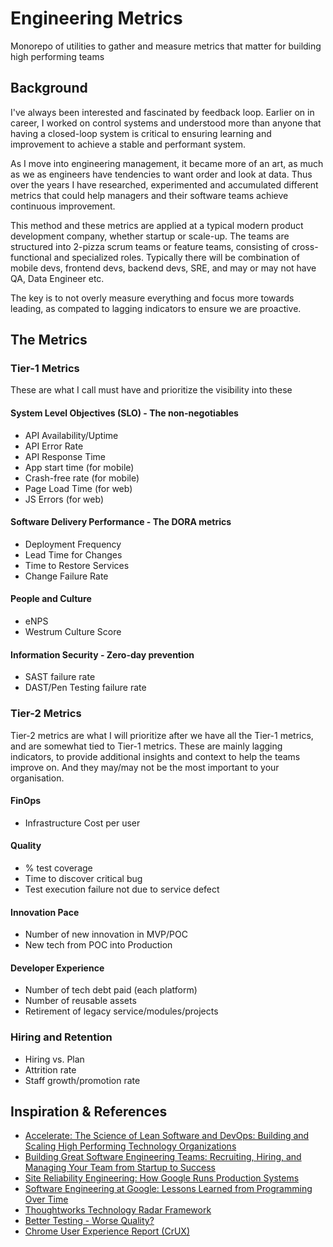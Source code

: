 # Engineering Metrics
Monorepo of utilities to gather and measure metrics that matter for building high performing teams

## Background

I've always been interested and fascinated by feedback loop. Earlier on in career, I worked on control systems and understood more than anyone that having a closed-loop system is critical to ensuring learning and improvement to achieve a stable and performant system. 

As I move into engineering management, it became more of an art, as much as we as engineers have tendencies to want order and look at data. Thus over the years I have researched, experimented and accumulated different metrics that could help managers and their software teams achieve continuous improvement.

This method and these metrics are applied at a typical modern product development company, whether startup or scale-up. The teams are structured into 2-pizza scrum teams or feature teams, consisting of cross-functional and specialized roles. Typically there will be combination of mobile devs, frontend devs, backend devs, SRE, and may or may not have QA, Data Engineer etc.

The key is to not overly measure everything and focus more towards leading, as compated to lagging indicators to ensure we are proactive. 

## The Metrics

### Tier-1 Metrics 
These are what I call must have and prioritize the visibility into these

#### System Level Objectives (SLO) - The non-negotiables

* API Availability/Uptime 
* API Error Rate
* API Response Time
* App start time (for mobile)
* Crash-free rate (for mobile)
* Page Load Time (for web)
* JS Errors (for web)

#### Software Delivery Performance - The DORA metrics

* Deployment Frequency
* Lead Time for Changes
* Time to Restore Services
* Change Failure Rate

#### People and Culture 

* eNPS
* Westrum Culture Score

#### Information Security - Zero-day prevention

* SAST failure rate
* DAST/Pen Testing failure rate


### Tier-2 Metrics 
Tier-2 metrics are what I will prioritize after we have all the Tier-1 metrics, and are somewhat tied to Tier-1 metrics. These are mainly lagging indicators, to provide additional insights and context to help the teams improve on. And they may/may not be the most important to your organisation.

#### FinOps

* Infrastructure Cost per user

#### Quality

* % test coverage
* Time to discover critical bug
* Test execution failure not due to service defect

#### Innovation Pace

* Number of new innovation in MVP/POC
* New tech from POC into Production


#### Developer Experience

* Number of tech debt paid (each platform)
* Number of reusable assets
* Retirement of legacy service/modules/projects 


### Hiring and Retention

* Hiring vs. Plan
* Attrition rate
* Staff growth/promotion rate


## Inspiration & References
* [Accelerate: The Science of Lean Software and DevOps: Building and Scaling High Performing Technology Organizations](https://www.amazon.com/Accelerate-Software-Performing-Technology-Organizations/dp/1942788339)
* [Building Great Software Engineering Teams: Recruiting, Hiring, and Managing Your Team from Startup to Success](https://www.amazon.com/Building-Great-Software-Engineering-Teams/dp/1484211340/ref=sr_1_3?crid=87YF68MPZAD9&keywords=building+software+team&qid=1652946491&s=books&sprefix=building+software+%2Cstripbooks%2C760&sr=1-3)
* [Site Reliability Engineering: How Google Runs Production Systems](https://sre.google/sre-book/table-of-contents/)
* [Software Engineering at Google: Lessons Learned from Programming Over Time](https://www.amazon.com/Software-Engineering-Google-Lessons-Programming/dp/1492082791)
* [Thoughtworks Technology Radar Framework](https://www.thoughtworks.com/radar)
* [Better Testing - Worse Quality?](https://testobsessed.com/wp-content/uploads/2011/04/btwq.pdf)
* [Chrome User Experience Report (CrUX)](https://developers.google.com/web/tools/chrome-user-experience-report)

